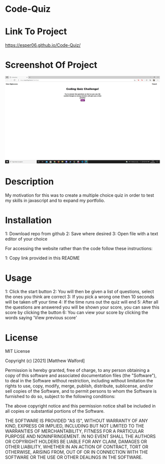 # Code-Quiz

# Link To Project
https://esper06.github.io/Code-Quiz/

# Screenshot Of Project

<img src="./Assets/images/Screenshot.jpg" alt="A screenshot of the final product. It's a screen with a button saying 'start quiz' in the middle">

# Description

My motivation for this was to create a multiple choice quiz in order to test my skills in javascript and to expand my portfolio.

# Installation

1: Download repo from github 
2: Save where desired
3: Open file with a text editor of your choice

For accessing the website rather than the code follow these instructions:

1: Copy link provided in this README

# Usage

1: Click the start button
2: You will then be given a list of questions, select the ones you think are correct
3: If you pick a wrong one then 10 seconds will be taken off your time
4: If the time runs out the quiz will end
5: After all the questions are answered you will be shown your score, you can save this score by clicking the button
6: You can view your score by clicking the words saying 'View previous score'

# License

MIT License

Copyright (c) [2021] [Matthew Walford]

Permission is hereby granted, free of charge, to any person obtaining a copy of this software and associated documentation files (the "Software"), to deal in the Software without restriction, including without limitation the rights to use, copy, modify, merge, publish, distribute, sublicense, and/or sell copies of the Software, and to permit persons to whom the Software is furnished to do so, subject to the following conditions:

The above copyright notice and this permission notice shall be included in all copies or substantial portions of the Software.

THE SOFTWARE IS PROVIDED "AS IS", WITHOUT WARRANTY OF ANY KIND, EXPRESS OR IMPLIED, INCLUDING BUT NOT LIMITED TO THE WARRANTIES OF MERCHANTABILITY, FITNESS FOR A PARTICULAR PURPOSE AND NONINFRINGEMENT. IN NO EVENT SHALL THE AUTHORS OR COPYRIGHT HOLDERS BE LIABLE FOR ANY CLAIM, DAMAGES OR OTHER LIABILITY, WHETHER IN AN ACTION OF CONTRACT, TORT OR OTHERWISE, ARISING FROM, OUT OF OR IN CONNECTION WITH THE SOFTWARE OR THE USE OR OTHER DEALINGS IN THE SOFTWARE.